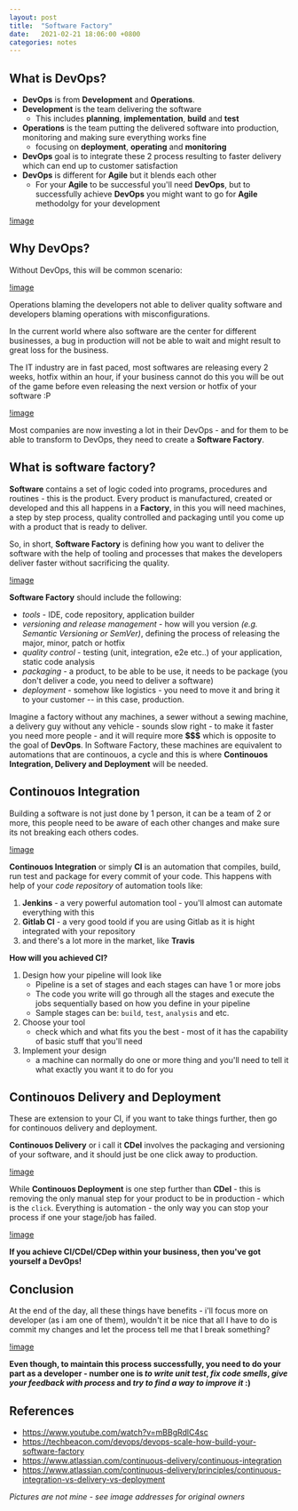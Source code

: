 ```yaml
---
layout: post
title:  "Software Factory"
date:   2021-02-21 18:06:00 +0800
categories: notes
---
```

## What is DevOps?
* **DevOps** is from **Development** and **Operations**.
* **Development** is the team delivering the software
   * This includes **planning**, **implementation**, **build** and **test**
* **Operations** is the team putting the delivered software into production, monitoring and making sure everything works fine
   * focusing on **deployment**, **operating** and **monitoring** 
* **DevOps** goal is to integrate these 2 process resulting to faster delivery which can end up to customer satisfaction
* **DevOps** is different for **Agile** but it blends each other
   * For your **Agile** to be successful you'll need **DevOps**, but to successfully achieve **DevOps** you might want to go for **Agile** methodolgy for your development

[!image](https://algorithmia.com/blog/wp-content/uploads/2019/09/CI_CD_pipeline.gif)

## Why DevOps?
Without DevOps, this will be common scenario:

[!image](https://www.metaltoad.com/sites/default/files/inline-images/22605665.jpg)

Operations blaming the developers not able to deliver quality software and developers blaming operations with misconfigurations.

In the current world where also software are the center for different businesses, a bug in production will not be able to wait and might result to great loss for the business.

The IT industry are in fast paced, most softwares are releasing every 2 weeks, hotfix within an hour, if your business cannot do this you will be out of the game before even releasing the next version or hotfix of your software :P

[!image](https://pbs.twimg.com/profile_images/1200389077243064322/ulM9c1t8.jpg)

Most companies are now investing a lot in their DevOps - and for them to be able to transform to DevOps, they need to create a **Software Factory**.

## What is software factory?
**Software** contains a set of logic coded into programs, procedures and routines - this is the product. Every product is manufactured, created or developed and this all happens in a **Factory**, in this you will need machines, a step by step process, quality controlled and packaging until you come up with a product that is ready to deliver. 

So, in short, **Software Factory** is defining how you want to deliver the software with the help of tooling and processes that makes the developers deliver faster without sacrificing the quality.

[!image](https://i.imgur.com/REPnV1u.gif)

**Software Factory** should include the following:
* *tools* - IDE, code repository, application builder
* *versioning and release management* - how will you version *(e.g. Semantic Versioning or SemVer)*, defining the process of releasing the major, minor, patch or hotfix
* *quality control* - testing (unit, integration, e2e etc..) of your application, static code analysis
* *packaging* - a product, to be able to be use, it needs to be package (you don't deliver a code, you need to deliver a software)
* *deployment* - somehow like logistics - you need to move it and bring it to your customer -- in this case, production.

Imagine a factory without any machines, a sewer without a sewing machine, a delivery guy without any vehicle - sounds slow right - to make it faster you need more people - and it will require more **$$$** which is opposite to the goal of **DevOps**. In Software Factory, these machines are equivalent to automations that are continouos, a cycle and this is where **Continouos Integration, Delivery and Deployment** will be needed.

## Continouos Integration
Building a software is not just done by 1 person, it can be a team of 2 or more, this people need to be aware of each other changes and make sure its not breaking each others codes.

[!image](https://thumbs.gfycat.com/IdioticInsignificantHapuku-max-1mb.gif)

**Continouos Integration** or simply **CI** is an automation that compiles, build, run test and package for every commit of your code. This happens with help of your *code repository* of automation tools like:

1. **Jenkins** - a very powerful automation tool - you'll almost can automate everything with this
2. **Gitlab CI** - a very good toold if you are using Gitlab as it is hight integrated with your repository
3. and there's a lot more in the  market, like **Travis**

**How will you achieved CI?**
1. Design how your pipeline will look like
   * Pipeline is a set of stages and each stages can have 1 or more jobs
   * The code you write will go through all the stages and execute the jobs sequentially based on how you define in your pipeline
   * Sample stages can be: `build`, `test`, `analysis` and etc.
2. Choose your tool 
   * check which and what fits you the best - most of it has the capability of basic stuff that you'll need
3. Implement your design
   * a machine can normally do one or more thing and you'll need to tell it what exactly you want it to do for you

## Continouos Delivery and Deployment
These are extension to your CI, if you want to take things further, then go for continouos delivery and deployment.

**Continouos Delivery** or i call it **CDel** involves the packaging and versioning of your software, and it should just be one click away to production.

[!image](https://miro.medium.com/max/1000/1*ifzvyLF6P-LhCmRE3zs8jQ@2x.gif)

While **Continouos Deployment** is one step further than **CDel** - this is removing the only manual step for your product to be in production - which is the `click`. Everything is automation - the only way you can stop your process if one your stage/job has failed.

[!image](https://clm-consulting.com/wp-content/uploads/2018/02/ci-1.png)

**If you achieve CI/CDel/CDep within your business, then you've got yourself a DevOps!**

## Conclusion
At the end of the day, all these things have benefits - i'll focus more on developer (as i am one of them), wouldn't it be nice that all I have to do is commit my changes and let the process tell me that I break something?

[!image](https://cdn.dribbble.com/users/1480650/screenshots/4739771/autodevops-dribbble-gif.gif)

**Even though, to maintain this process successfully, you need to do your part as a developer - number one is *to write unit test*, *fix code smells*, *give your feedback with process* and *try to find a way to improve it* :)**

## References
* https://www.youtube.com/watch?v=mBBgRdlC4sc 
* https://techbeacon.com/devops/devops-scale-how-build-your-software-factory 
* https://www.atlassian.com/continuous-delivery/continuous-integration 
* https://www.atlassian.com/continuous-delivery/principles/continuous-integration-vs-delivery-vs-deployment 

*Pictures are not mine - see image addresses for original owners*





